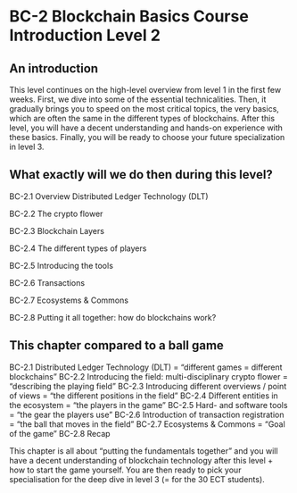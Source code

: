# BC-2 Blockchain Basics Course Introduction Level 2
 
## An introduction
This level continues on the high-level overview from level 1 in the first few weeks. First, we dive into some of the essential technicalities. Then, it gradually brings you to speed on the most critical topics, the very basics, which are often the same in the different types of blockchains. After this level, you will have a decent understanding and hands-on experience with these basics. Finally, you will be ready to choose your future specialization in level 3. 



## What exactly will we do then during this level? 

BC-2.1	Overview Distributed Ledger Technology (DLT)

BC-2.2	The crypto flower

BC-2.3	Blockchain Layers 

BC-2.4	The different types of players

BC-2.5	Introducing the tools

BC-2.6	Transactions

BC-2.7	Ecosystems & Commons

BC-2.8	Putting it all together: how do blockchains work?	


## This chapter compared to a ball game

BC-2.1 Distributed Ledger Technology (DLT) = “different games = different blockchains”
BC-2.2 Introducing the field: multi-disciplinary crypto flower = “describing the playing field”
BC-2.3 Introducing different overviews / point of views 	= “the different positions in the field”
BC-2.4 Different entities in the ecosystem = “the players in the game”
BC-2.5 Hard- and software tools = “the gear the players use”
BC-2.6 Introduction of transaction registration = “the ball that moves in the field”
BC-2.7 Ecosystems & Commons = “Goal of the game”
BC-2.8 Recap


This chapter is all about “putting the fundamentals together” and you will have a decent understanding of blockchain technology after this level + how to start the game yourself. You are then ready to pick your specialisation for the deep dive in level 3 (= for the 30 ECT students). 


